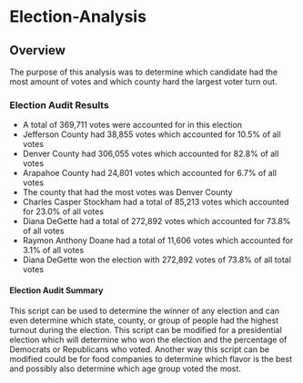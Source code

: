 # Election-Analysis
## Overview 
  The purpose of this analysis was to determine which candidate had the most amount of votes and which county hard the largest voter turn out.
### Election Audit Results
- A total of 369,711 votes were accounted for in this election
- Jefferson County had 38,855 votes which accounted for 10.5% of all votes
- Denver County had 306,055 votes which accounted for 82.8% of all votes
- Arapahoe County had 24,801 votes which accounted for 6.7% of all votes
- The county that had the most votes was Denver County
-  Charles Casper Stockham had a total of 85,213 votes which accounted for 23.0% of all votes
- Diana DeGette had a total of 272,892 votes which accounted for 73.8% of all votes
- Raymon Anthony Doane had a total of 11,606 votes which accounted for 3.1% of all votes
- Diana DeGette won the election with 272,892 votes of 73.8% of all total votes
#### Election Audit Summary
This script can be used to determine the winner of any election and can even determine which state, county, or group of people had the highest turnout
during the election. This script can be modified for a presidential election which will determine who won the election and the percentage of Democrats or Republicans who voted. Another way this script can be modified could be for food companies to determine which flavor is the best and possibly also determine which age group voted the most. 
